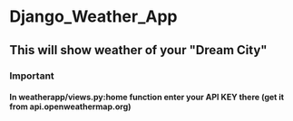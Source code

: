 # **Django_Weather_App**

## This will show weather of your "**Dream City**"

### Important


#### In weatherapp/views.py:home function enter your API KEY there (get it from api.openweathermap.org)

